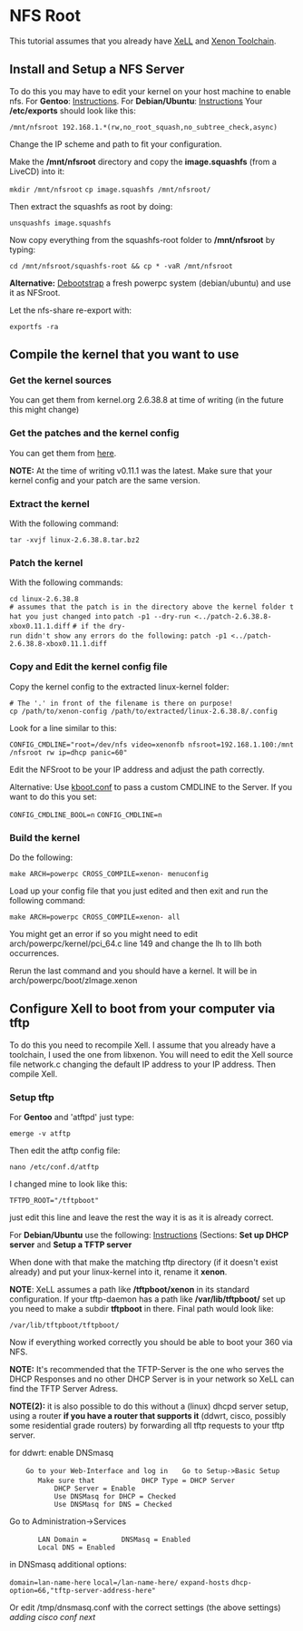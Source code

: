 # NFS Root

This tutorial assumes that you already have [XeLL](../XeLL) and
[Xenon Toolchain](../Xenon_Toolchain).

## Install and Setup a NFS Server

To do this you may have to edit your kernel on your host machine to
enable nfs.
For **Gentoo**:
[Instructions](https://web.archive.org/web/20130412162546/http://en.gentoo-wiki.com/wiki/NFS/Server).
For **Debian/Ubuntu**:
[Instructions](http://www.cyberciti.biz/faq/nfs4-server-debian-ubuntu-linux)
Your **/etc/exports** should look like this:

`/mnt/nfsroot 192.168.1.*(rw,no_root_squash,no_subtree_check,async) `

Change the IP scheme and path to fit your configuration.

Make the **/mnt/nfsroot** directory and copy the **image.squashfs**
(from a LiveCD) into it:

`mkdir /mnt/nfsroot`
`cp image.squashfs /mnt/nfsroot/`

Then extract the squashfs as root by doing:

`unsquashfs image.squashfs`

Now copy everything from the squashfs-root folder to **/mnt/nfsroot** by
typing:

`cd /mnt/nfsroot/squashfs-root && cp * -vaR /mnt/nfsroot`

**Alternative:** [Debootstrap](../Debootstrap) a fresh powerpc
system (debian/ubuntu) and use it as NFSroot.

Let the nfs-share re-export with:

`exportfs -ra`

## Compile the kernel that you want to use

### Get the kernel sources

You can get them from kernel.org 2.6.38.8 at time of writing (in the
future this might change)

### Get the patches and the kernel config

You can get them from
[here](http://sourceforge.net/projects/free60/files/Linux%20Kernel/).

**NOTE:** At the time of writing v0.11.1 was the latest. Make sure that
your kernel config and your patch are the same version.

### Extract the kernel

With the following command:

`tar -xvjf linux-2.6.38.8.tar.bz2`

### Patch the kernel

With the following
commands:

`cd linux-2.6.38.8`
`# assumes that the patch is in the directory above the kernel folder that you just changed into`
`patch -p1 --dry-run <../patch-2.6.38.8-xbox0.11.1.diff`
`# if the dry-run didn't show any errors do the following:`
`patch -p1 <../patch-2.6.38.8-xbox0.11.1.diff`

### Copy and Edit the kernel config file

Copy the kernel config to the extracted linux-kernel folder:

`# The '.' in front of the filename is there on purpose!`
`cp /path/to/xenon-config /path/to/extracted/linux-2.6.38.8/.config`

Look for a line similar to
this:

`CONFIG_CMDLINE="root=/dev/nfs video=xenonfb nfsroot=192.168.1.100:/mnt/nfsroot rw ip=dhcp panic=60"`

Edit the NFSroot to be your IP address and adjust the path correctly.

Alternative: Use [kboot.conf](https://github.com/Free60Project/xell-reloaded/blob/master/kboot.conf) to pass a custom
CMDLINE to the Server. If you want to do this you set:

`CONFIG_CMDLINE_BOOL=n`
`CONFIG_CMDLINE=n`

### Build the kernel

Do the following:

`make ARCH=powerpc CROSS_COMPILE=xenon- menuconfig`

Load up your config file that you just edited and then exit and run the
following command:

`make ARCH=powerpc CROSS_COMPILE=xenon- all`

You might get an error if so you might need to edit
arch/powerpc/kernel/pci_64.c line 149 and change the lh to llh both
occurrences.

Rerun the last command and you should have a kernel. It will be in
arch/powerpc/boot/zImage.xenon

## Configure Xell to boot from your computer via tftp

To do this you need to recompile Xell. I assume that you already have a
toolchain, I used the one from libxenon. You will need to edit the Xell
source file network.c changing the default IP address to your IP
address. Then compile Xell.

### Setup tftp

For **Gentoo** and 'atftpd' just type:

`emerge -v atftp `

Then edit the atftp config file:

`nano /etc/conf.d/atftp`

I changed mine to look like this:

`TFTPD_ROOT="/tftpboot" `

just edit this line and leave the rest the way it is as it is already
correct.

For **Debian/Ubuntu** use the following:
[Instructions](http://wiki.debian.org/PXEBootInstall?action=show&redirect=NetworkBooting)
(Sections: **Set up DHCP server** and **Setup a TFTP server**

When done with that make the matching tftp directory (if it doesn't
exist already) and put your linux-kernel into it, rename it **xenon**.

**NOTE**: XeLL assumes a path like **/tftpboot/xenon** in its standard
configuration. If your tftp-daemon has a path like
**/var/lib/tftpboot/** set up you need to make a subdir **tftpboot** in
there. Final path would look like:

`/var/lib/tftpboot/tftpboot/`

Now if everything worked correctly you should be able to boot your 360
via NFS.

**NOTE:** It's recommended that the TFTP-Server is the one who serves
the DHCP Responses and no other DHCP Server is in your network so XeLL
can find the TFTP Server Adress.

**NOTE(2):** it is also possible to do this without a (linux) dhcpd
server setup, using a router <b>if you have a router that supports
it</b> (ddwrt, cisco, possibly some residential grade routers) by
forwarding all tftp requests to your tftp server.

for ddwrt: enable DNSmasq

`    Go to your Web-Interface and log in`
`   Go to Setup->Basic Setup`
`       Make sure that`
`           DHCP Type = DHCP Server`
`           DHCP Server = Enable`
`           Use DNSMasq for DHCP = Checked`
`           Use DNSMasq for DNS = Checked `

Go to Administration-\>Services

`       LAN Domain = `<lan-name>
`       DNSMasq = Enabled`
`       Local DNS = Enabled`

in DNSmasq additional options:

`domain=lan-name-here`
`local=/lan-name-here/`
`expand-hosts`
`dhcp-option=66,"tftp-server-address-here"`

Or edit /tmp/dnsmasq.conf with the correct settings (the above settings)
*adding cisco conf next*
